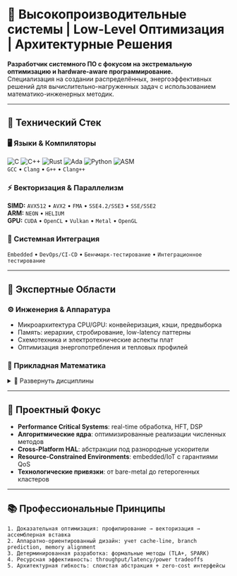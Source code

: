 # 🚀 Высокопроизводительные системы | Low-Level Оптимизация | Архитектурные Решения

**Разработчик системного ПО с фокусом на экстремальную оптимизацию и hardware-aware программирование.**  
Специализация на создании распределённых, энергоэффективных решений для вычислительно-нагруженных задач с использованием математико-инженерных методик.

---

## 🔧 Технический Стек
### 🖥 Языки & Компиляторы
![C](https://img.shields.io/badge/C-A8B9CC?logo=c&logoColor=white)
![C++](https://img.shields.io/badge/C++-00599C?logo=c%2B%2B&logoColor=white)
![Rust](https://img.shields.io/badge/Rust-000000?logo=rust&logoColor=white)
![Ada](https://img.shields.io/badge/Ada-02D88F?logo=ada&logoColor=white)
![Python](https://img.shields.io/badge/Python-3776AB?logo=python&logoColor=white)
![ASM](https://img.shields.io/badge/ASM-2C2255?logo=assemblyscript&logoColor=white)  
`GCC` • `Clang` • `G++` • `Clang++`

### ⚡ Векторизация & Параллелизм
**SIMD:** `AVX512` • `AVX2` • `FMA` • `SSE4.2/SSE3` • `SSE/SSE2`  
**ARM:** `NEON` • `HELIUM`  
**GPU:** `CUDA` • `OpenCL` • `Vulkan` • `Metal` • `OpenGL`

### 🧩 Системная Интеграция
`Embedded` • `DevOps/CI-CD` • `Бенчмарк-тестирование` • `Интеграционное тестирование`

---

## 🧠 Экспертные Области
### ⚙️ Инженерия & Аппаратура
- Микроархитектура CPU/GPU: конвейеризация, кэши, предвыборка
- Память: иерархии, стробирование, low-latency паттерны
- Схемотехника и электротехнические аспекты плат
- Оптимизация энергопотребления и тепловых профилей

### 🧮 Прикладная Математика
<details>
<summary>📐 Развернуть дисциплины</summary>

**Фундаментальные**  
• Матанализ • Дифуры (ОДУ/УРЧП) • Теория функций комплексного переменного  
• Линейная/Мультилинейная алгебра • Аналитическая геометрия • Топология  

**Дискретные**  
• Комбинаторика • Теория графов • Матлогика • Теория чисел  

**Вероятностные**  
• Теория вероятностей • Стохастические процессы • Матстатистика  

**Вычислительные**  
• Численные методы • Оптимизация (вариационное исчисление) • Методы матфизики  
</details>

---

## 🎯 Проектный Фокус
- **Performance Critical Systems**: real-time обработка, HFT, DSP  
- **Алгоритмические ядра**: оптимизированные реализации численных методов  
- **Cross-Platform HAL**: абстракции под разнородные ускорители  
- **Resource-Constrained Environments**: embedded/IoT с гарантиями QoS  
- **Технологические привязки**: от bare-metal до гетерогенных кластеров

---

## 📚 Профессиональные Принципы
```text
1. Доказательная оптимизация: профилирование → векторизация → ассемблерная вставка
2. Аппаратно-ориентированный дизайн: учет cache-line, branch prediction, memory alignment
3. Детерминированная разработка: формальные методы (TLA+, SPARK)
4. Ресурсная эффективность: throughput/latency/power tradeoffs
5. Архитектурная гибкость: слоистая абстракция + zero-cost интерфейсы
